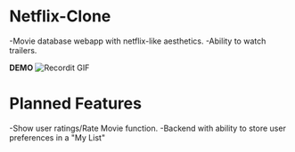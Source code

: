 # Netflix-Clone

-Movie database webapp with netflix-like aesthetics.
-Ability to watch trailers.

**DEMO**
![Recordit GIF](http://g.recordit.co/4AxdfvPekA.gif)

# Planned Features
-Show user ratings/Rate Movie function.
-Backend with ability to store user preferences in a "My List"
